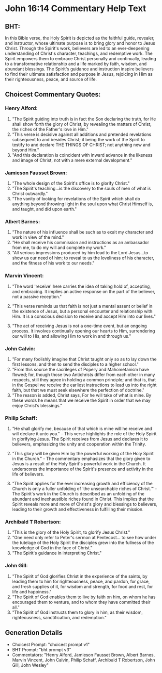 # John 16:14 Commentary Help Text

## BHT:
In this Bible verse, the Holy Spirit is depicted as the faithful guide, revealer, and instructor, whose ultimate purpose is to bring glory and honor to Jesus Christ. Through the Spirit's work, believers are led to an ever-deepening understanding of Christ's character, teachings, and redemptive work. The Spirit empowers them to embrace Christ personally and continually, leading to a transformative relationship and a life marked by faith, wisdom, and abundant blessings. The Spirit's guidance and instruction inspire believers to find their ultimate satisfaction and purpose in Jesus, rejoicing in Him as their righteousness, peace, and source of life.

## Choicest Commentary Quotes:
### Henry Alford:
1. "The Spirit guiding into truth is in fact the Son declaring the truth, for He shall show forth the glory of Christ, by revealing the matters of Christ, the riches of the Father's love in Him."
2. "This verse is decisive against all additions and pretended revelations subsequent to and besides Christ; it being the work of the Spirit to testify to and declare THE THINGS OF CHRIST; not anything new and beyond Him."
3. "And this declaration is coincident with inward advance in the likeness and image of Christ, not with a mere external development."

### Jamieson Fausset Brown:
1. "The whole design of the Spirit's office is to glorify Christ." 
2. "The Spirit's teaching...is the discovery to the souls of men of what is Christ outwardly."
3. "The vanity of looking for revelations of the Spirit which shall do anything beyond throwing light in the soul upon what Christ Himself is, and taught, and did upon earth."

### Albert Barnes:
1. "The nature of his influence shall be such as to exalt my character and work in view of the mind."
2. "He shall receive his commission and instructions as an ambassador from me, to do my will and complete my work."
3. "All serious impressions produced by him lead to the Lord Jesus...to show us our need of him; to reveal to us the loveliness of his character, and the fitness of his work to our needs."

### Marvin Vincent:
1. "The word 'receive' here carries the idea of taking hold of, accepting, and embracing. It implies an active response on the part of the believer, not a passive reception."

2. "This verse reminds us that faith is not just a mental assent or belief in the existence of Jesus, but a personal encounter and relationship with Him. It is a conscious decision to receive and accept Him into our lives."

3. "The act of receiving Jesus is not a one-time event, but an ongoing process. It involves continually opening our hearts to Him, surrendering our will to His, and allowing Him to work in and through us."

### John Calvin:
1. "For many foolishly imagine that Christ taught only so as to lay down the first lessons, and then to send the disciples to a higher school."
2. "From this source the sacrileges of Popery and Mahometanism have flowed; for, though those two Antichrists differ from each other in many respects, still they agree in holding a common principle; and that is, that in the Gospel we receive the earliest instructions to lead us into the right faith, but that we must seek elsewhere the perfection of doctrine."
3. "The reason is added, Christ says, For he will take of what is mine. By these words he means that we receive the Spirit in order that we may enjoy Christ’s blessings."

### Philip Schaff:
1. "He shall glorify me, because of that which is mine will he receive and will declare it unto you." - This verse highlights the role of the Holy Spirit in glorifying Jesus. The Spirit receives from Jesus and declares it to believers, emphasizing the unity and cooperation within the Trinity.

2. "This glory will be given Him by the powerful working of the Holy Spirit in the Church." - The commentary emphasizes that the glory given to Jesus is a result of the Holy Spirit's powerful work in the Church. It underscores the importance of the Spirit's presence and activity in the life of believers.

3. "The Spirit applies for the ever increasing growth and efficiency of the Church is only a fuller unfolding of ‘the unsearchable riches of Christ.’" - The Spirit's work in the Church is described as an unfolding of the abundant and inexhaustible riches found in Christ. This implies that the Spirit reveals more and more of Christ's glory and blessings to believers, leading to their growth and effectiveness in fulfilling their mission.

### Archibald T Robertson:
1. "This is the glory of the Holy Spirit, to glorify Jesus Christ." 
2. "One need only refer to Peter's sermon at Pentecost... to see how under the tutelage of the Holy Spirit the disciples grew into the fullness of the knowledge of God in the face of Christ."
3. "The Spirit's guidance in interpreting Christ."

### John Gill:
1. "The Spirit of God glorifies Christ in the experience of the saints, by leading them to him for righteousness, peace, and pardon, for grace, and fresh supplies of it, for wisdom and strength, for food and rest, for life and happiness."
2. "The Spirit of God enables them to live by faith on him, on whom he has encouraged them to venture, and to whom they have committed their all."
3. "The Spirit of God instructs them to glory in him, as their wisdom, righteousness, sanctification, and redemption."


## Generation Details
- Choicest Prompt: "choicest prompt v1"
- BHT Prompt: "bht prompt v3"
- Commentators: "Henry Alford, Jamieson Fausset Brown, Albert Barnes, Marvin Vincent, John Calvin, Philip Schaff, Archibald T Robertson, John Gill, John Wesley"
